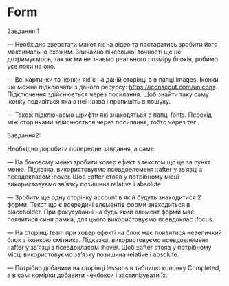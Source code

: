 # Form
Завдання 1

— Необхідно зверстати макет як на відео та постаратись зробити його максимально схожим. Звичайно піксельної точності ще не дотримуємось, так як ми не знаємо реального розміру блоків, робимо усе поки на око. 

— Всі картинки та іконки які є на даній сторінці є в папці images. Іконки ще можна підключати з даного ресурсу: https://iconscout.com/unicons. Підключення здійснюється через посилання. Щоб знайти таку саму іконку подивіться яка в неї назва і пропишіть в пошуку.

— Також підключаємо шрифти які знаходяться в папці fonts. Перехід між сторінками здійснюється через посилання, тобто через тег .

Завдання2:

Необхідно доробити попередне завдання, а саме:

— На боковому меню зробити ховер ефект з текстом що це за пункт меню. Підказка, використовуємо псевдоелемент ::after у зв’язці з псевдокласом :hover. Щоб ::after стояв у потрібному місці використовуємо зв’язку позишина relative і absolute.

— Зробити ще одну сторінку account в якій будуть знаходитися 2 форми. Текст що є всередині елементів форми знаходиться в placeholder. При фокусуванні на будь який елемент форми має появитися синя рамка, для цього використовуємо псевдоклас :focus.

— На сторінці team при ховер ефекті на блок має появитися невеличкий блок з іконкою смітника. Підказка, використовуємо псевдоелемент ::after у зв’язці з псевдокласом :hover. Щоб ::after стояв у потрібному місці використовуємо зв’язку позишина relative і absolute.

— Потрібно добавити на сторінці lessons в таблицю колонку Completed, а в самі комірки добавити чекбокси і застилізувати їх.

